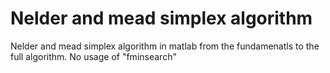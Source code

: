 # Nelder and mead simplex algorithm
 Nelder and mead simplex algorithm in matlab from the fundamenatls to the full algorithm. No usage of "fminsearch"
